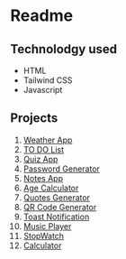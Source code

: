 # Readme
## Technolodgy used
- HTML
- Tailwind CSS
- Javascript
## Projects
1. [Weather App](https://github.com/i-Riyaj/Javascript_Tailwind-Projects/tree/main/Weather%20App)
2. [TO DO List](https://github.com/i-Riyaj/Javascript_Tailwind-Projects/tree/main/ToDo%20List)
3. [Quiz App](https://github.com/i-Riyaj/Javascript_Tailwind-Projects/tree/main/QuizApp)
4. [Password Generator](https://github.com/i-Riyaj/Javascript_Tailwind-Projects/tree/main/PasswordGenerator)
5. [Notes App](https://github.com/i-Riyaj/Javascript_Tailwind-Projects/tree/main/NotesApp)
6. [Age Calculator](https://github.com/i-Riyaj/Javascript_Tailwind-Projects/tree/main/AgeCalculator)
7. [Quotes Generator](https://github.com/i-Riyaj/Javascript_Tailwind-Projects/tree/main/Quote%20Generator)
8. [QR Code Generator](https://github.com/i-Riyaj/Javascript_Tailwind-Projects/tree/main/QRcodeGenerator)
9. [Toast Notification](https://github.com/i-Riyaj/Javascript_Tailwind-Projects/tree/main/Toast%20Notification)
10. [Music Player](https://github.com/i-Riyaj/Javascript_Tailwind-Projects/tree/main/Music%20Player)
11. [StopWatch](https://github.com/i-Riyaj/Javascript_Tailwind-Projects/tree/main/StopWatch)
12. [Calculator](https://github.com/i-Riyaj/Javascript_Tailwind-Projects/tree/main/Calculator)
